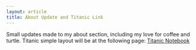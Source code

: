 ```yaml
---
layout: article
title: About Update and Titanic Link
---
```


Small updates made to my about section, including my love for coffee and turtle.
Titanic simple layout will be at the following page: [Titanic Notebook](https://wescclark.github.io/projects/Titanic.html)
